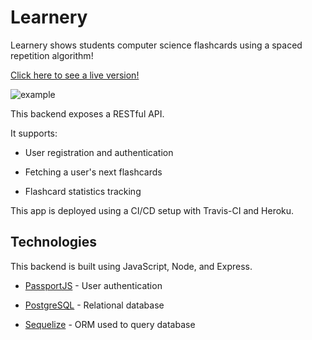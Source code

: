 # Learnery

Learnery shows students computer science flashcards using a spaced repetition algorithm!

[Click here to see a live version!](https://learnery.netlify.com/)


![example](https://i.imgur.com/rjJ367C.png)

This backend exposes a RESTful API. 

It supports:

* User registration and authentication

* Fetching a user's next flashcards

* Flashcard statistics tracking

This app is deployed using a CI/CD setup with Travis-CI and Heroku.

## Technologies

This backend is built using JavaScript, Node, and Express.

- [PassportJS](http://www.passportjs.org/) - User authentication

- [PostgreSQL](https://www.postgresql.org/) - Relational database

- [Sequelize](http://docs.sequelizejs.com/) -
  ORM used to query database
